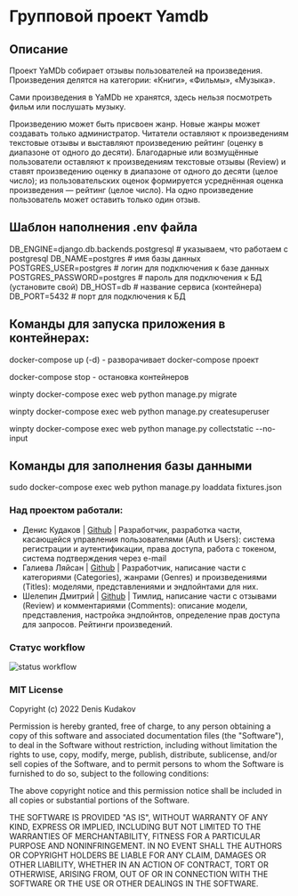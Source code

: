 # Групповой проект Yamdb

## Описание 

Проект YaMDb собирает отзывы пользователей на произведения. Произведения делятся на категории: «Книги», «Фильмы», «Музыка». 

Сами произведения в YaMDb не хранятся, здесь нельзя посмотреть фильм или послушать музыку.

Произведению может быть присвоен жанр. Новые жанры может создавать только администратор. Читатели оставляют к произведениям текстовые отзывы и выставляют произведению рейтинг (оценку в диапазоне от одного до десяти). Благодарные или возмущённые пользователи оставляют к произведениям текстовые отзывы (Review) и ставят произведению оценку в диапазоне от одного до десяти (целое число); из пользовательских оценок формируется усреднённая оценка произведения — рейтинг (целое число). На одно произведение пользователь может оставить только один отзыв.

## Шаблон наполнения .env файла

DB_ENGINE=django.db.backends.postgresql # указываем, что работаем с postgresql
DB_NAME=postgres # имя базы данных
POSTGRES_USER=postgres # логин для подключения к базе данных
POSTGRES_PASSWORD=postgres # пароль для подключения к БД (установите свой)
DB_HOST=db # название сервиса (контейнера)
DB_PORT=5432 # порт для подключения к БД 

## Команды для запуска приложения в контейнерах:

docker-compose up (-d) - разворачивает docker-compose проект

docker-compose stop - остановка контейнеров

winpty docker-compose exec web python manage.py migrate

winpty docker-compose exec web python manage.py createsuperuser

winpty docker-compose exec web python manage.py collectstatic --no-input 

## Команды для заполнения базы данными

sudo docker-compose exec web python manage.py loaddata fixtures.json

### Над проектом работали:

- Денис Кудаков | [Github](https://github.com/DK0894) | Разработчик, разработка части, касающейся управления пользователями (Auth и Users): система регистрации и аутентификации, права доступа, работа с токеном, система подтверждения через e-mail
- Галиева Ляйсан | [Github](https://github.com/killyourasta) | Разработчик, написание части с категориями (Categories), жанрами (Genres) и произведениями (Titles): моделями, представлениями и эндпойнтами для них.
- Шелепин Дмитрий | [Github](https://github.com/oladushkin) | Тимлид, написание части с отзывами (Review) и комментариями (Comments): описание модели, представления, настройка эндпойнтов, определение прав доступа для запросов. Рейтинги произведений.

### Статус workflow

![status workflow](https://github.com/DK0894/yamdb_final/actions/workflows/yamdb_workflow.yml/badge.svg)

### MIT License

Copyright (c) 2022 Denis Kudakov

Permission is hereby granted, free of charge, to any person obtaining a copy
of this software and associated documentation files (the "Software"), to deal
in the Software without restriction, including without limitation the rights
to use, copy, modify, merge, publish, distribute, sublicense, and/or sell
copies of the Software, and to permit persons to whom the Software is
furnished to do so, subject to the following conditions:

The above copyright notice and this permission notice shall be included in all
copies or substantial portions of the Software.

THE SOFTWARE IS PROVIDED "AS IS", WITHOUT WARRANTY OF ANY KIND, EXPRESS OR
IMPLIED, INCLUDING BUT NOT LIMITED TO THE WARRANTIES OF MERCHANTABILITY,
FITNESS FOR A PARTICULAR PURPOSE AND NONINFRINGEMENT. IN NO EVENT SHALL THE
AUTHORS OR COPYRIGHT HOLDERS BE LIABLE FOR ANY CLAIM, DAMAGES OR OTHER
LIABILITY, WHETHER IN AN ACTION OF CONTRACT, TORT OR OTHERWISE, ARISING FROM,
OUT OF OR IN CONNECTION WITH THE SOFTWARE OR THE USE OR OTHER DEALINGS IN THE
SOFTWARE.